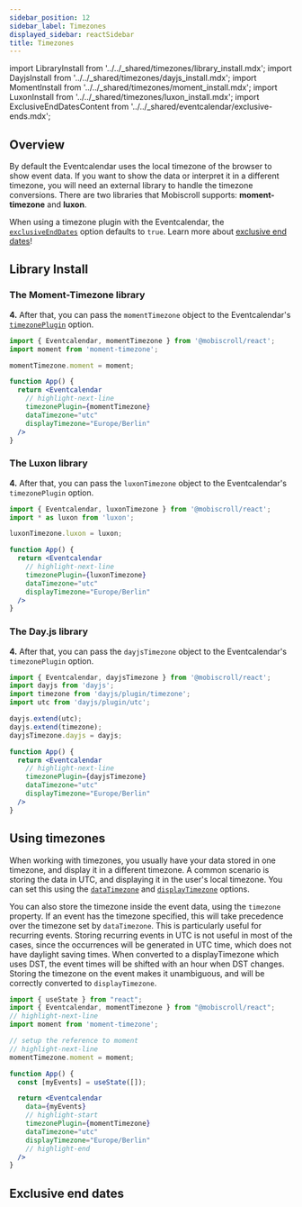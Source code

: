```yaml
---
sidebar_position: 12
sidebar_label: Timezones
displayed_sidebar: reactSidebar
title: Timezones
---
```


import LibraryInstall from '../../_shared/timezones/library_install.mdx';
import DayjsInstall from '../../_shared/timezones/dayjs_install.mdx';
import MomentInstall from '../../_shared/timezones/moment_install.mdx';
import LuxonInstall from '../../_shared/timezones/luxon_install.mdx';
import ExclusiveEndDatesContent from '../../_shared/eventcalendar/exclusive-ends.mdx';

## Overview

By default the Eventcalendar uses the local timezone of the browser to show event data. If you want to show the data or interpret it in a different timezone, you will need an external library to handle the timezone conversions. There are two libraries that Mobiscroll supports: **moment-timezone** and **luxon**.

When using a timezone plugin with the Eventcalendar, the [`exclusiveEndDates`](api#opt-exclusiveEndDates) option defaults to `true`. Learn more about [exclusive end dates](#exclusive-end-dates)!

## Library Install

<LibraryInstall />

### The Moment-Timezone library

<MomentInstall framework="react" />

**4.** After that, you can pass the `momentTimezone` object to the Eventcalendar's [`timezonePlugin`](./api#opt-timezonePlugin) option.

```jsx
import { Eventcalendar, momentTimezone } from '@mobiscroll/react';
import moment from 'moment-timezone';

momentTimezone.moment = moment;

function App() {
  return <Eventcalendar
    // highlight-next-line
    timezonePlugin={momentTimezone}
    dataTimezone="utc"
    displayTimezone="Europe/Berlin"
  />
}
```

### The Luxon library

<LuxonInstall framework="react" />

**4.** After that, you can pass the `luxonTimezone` object to the Eventcalendar's `timezonePlugin` option.

```jsx
import { Eventcalendar, luxonTimezone } from '@mobiscroll/react';
import * as luxon from 'luxon';

luxonTimezone.luxon = luxon;

function App() {
  return <Eventcalendar
    // highlight-next-line
    timezonePlugin={luxonTimezone}
    dataTimezone="utc"
    displayTimezone="Europe/Berlin"
  />
}
```

### The Day.js library

<DayjsInstall framework="react" />

**4.** After that, you can pass the `dayjsTimezone` object to the Eventcalendar's `timezonePlugin` option.

```jsx
import { Eventcalendar, dayjsTimezone } from '@mobiscroll/react';
import dayjs from 'dayjs';
import timezone from 'dayjs/plugin/timezone';
import utc from 'dayjs/plugin/utc';

dayjs.extend(utc);
dayjs.extend(timezone);
dayjsTimezone.dayjs = dayjs;

function App() {
  return <Eventcalendar
    // highlight-next-line
    timezonePlugin={dayjsTimezone}
    dataTimezone="utc"
    displayTimezone="Europe/Berlin"
  />
}
```


## Using timezones

When working with timezones, you usually have your data stored in one timezone, and display it in a different timezone. A common scenario is storing the data in UTC, and displaying it in the user's local timezone. You can set this using the [`dataTimezone`](api#opt-dataTimezone) and [`displayTimezone`](api#opt-displayTimezone) options.

You can also store the timezone inside the event data, using the `timezone` property. If an event has the timezone specified, this will take precedence over the timezone set by `dataTimezone`. This is particularly useful for recurring events. Storing recurring events in UTC is not useful in most of the cases, since the occurrences will be generated in UTC time, which does not have daylight saving times. When converted to a displayTimezone which uses DST, the event times will be shifted with an hour when DST changes. Storing the timezone on the event makes it unambiguous, and will be correctly converted to `displayTimezone`.

```jsx title="Example"
import { useState } from "react";
import { Eventcalendar, momentTimezone } from "@mobiscroll/react";
// highlight-next-line
import moment from 'moment-timezone';

// setup the reference to moment
// highlight-next-line
momentTimezone.moment = moment;

function App() {
  const [myEvents] = useState([]);

  return <Eventcalendar
    data={myEvents}
    // highlight-start
    timezonePlugin={momentTimezone}
    dataTimezone="utc"
    displayTimezone="Europe/Berlin"
    // highlight-end
  />
}
```

## Exclusive end dates

<ExclusiveEndDatesContent />